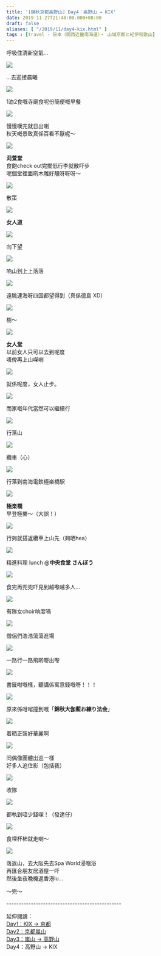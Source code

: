 ```yaml
---
title: '[錦秋京都高野山] Day4：高野山 → KIX'
date: 2019-11-27T21:48:00.000+08:00
draft: false
aliases: [ "/2019/11/day4-kix.html" ]
tags : [travel - 日本（関西近畿南海道）・ 山城京都と紀伊和歌山]
---
```


呼吸住清新空氣...  

![](https://aegbiw.ch.files.1drv.com/y4mkJJvBRhijrRE3QkgUN7PiBT2u51Aj1Fidwztb0llkKvNtceEZfDKAazz_0xw-oBiu2FHRf6KH-nttqBa-RRRhutNnNPLvfJ8uKignohFNEZchTf1pKDMPlAMmXwKhrIZHFr0-b11E9elckfq7xpyjQDvxk-Pb-U6YI2700yerjfBiaSWUR1JFIzUz_HuBzSxIMHmWsc-ZY4rkuvXadsJHA?width=660&height=371&cropmode=none)

...去迎接晨曦  

![](https://aegfiw.ch.files.1drv.com/y4mH-NHzWfxqbf2v5qPBVbLgTNIobOV__DPpf7gm9IRn-ryFZwYFAgmPaWbZ8lNl9fCK9z_xLE4_7iyOTFHOS4jldkOlqLn9X2P9D9jMQ5O6E0pEmpe0-yubYlfg9V1BP0XJ3hvFYCXWgifusjSWV_ZpYskIbX7gujf-UkLa60P-cSiME0YDOSLKpKGmEMWnTYipEWfQ_uGfaToANPp2wdZvQ?width=660&height=371&cropmode=none)

1泊2食嘅寺廟食呢份簡便嘅早餐  

![](https://aeghiw.ch.files.1drv.com/y4mKk4FgMchqw_P1ZqwdceJBqwIS3-1XletRScwn_M54rzxW4BiosJhiLN26JXoBS8ss07dqpfMydNKEtnBKXXczZGy8llbE1oM1MWmohzQbKSUKa08aa1e5J6_7Mobi05fNGXplBU9GCWPA79Ma9YVwptx3h0_LMm3wefp1JS17gHHfuVxUYEH8k68_XsS8Wgmt0zIl9LQiKeAdE2o6vx4Jg?width=660&height=371&cropmode=none)

慢慢嘆完就日出喇  
秋天嘅景致真係百看不厭呢～  

![](https://zojpig.ch.files.1drv.com/y4m5i7uKyVLkyDU4Ftyh2_PsjFhsq3QIAQFSY6NMEVEa7bZsfZOFZhbqbfQbKiFWUfZ8JLDBwve4K-9DxqD8h3tiqFGLP0bns7UnPaVL4KVfqaCXl6NmK7jt1XDNshWk_hDxU7UE2BZ6LWFz3XGqFWikQDGJA7WyBQil0VWk-9wS0kKcVJNK9C_haXO7Wb91cVmNG96i7SRFRBYKPJ5Arotvw?width=660&height=371&cropmode=none)

**苅萱堂**  
食飽check out完擺低行李就散吓步  
呢個堂裡面啲木雕好靚呀呀呀～  

![](https://apjpig.ch.files.1drv.com/y4m7tI7j3dOfikTrSmzgGBwQ4LWIoha2BxIXH2AxaDPUJ4L0G2Nbk5x5GeTCpRMUQRuCl8Y_eFDGNN4HIRi7Yz3ksGiJh6CJ-unpxUEZ03JKqi0YQXouR-1hgFh1m8GcaMK2BAGhWoH05r6ldiegqTBcks2THZbh9qPYDRfbF0ygy0Tnquwcb6bempKP7tZWvYARzsIgX-rLHwd29ldMQp7cQ?width=660&height=371&cropmode=none)

散策  

![](https://zegbiw.ch.files.1drv.com/y4mAnb3tb_Bil7CUqau1cJdIKIcUU9GBxXyBkEi92-X2r5_324zlxe7_JjvyQedBIgWhDGyiVXkBIrYzvfVBkq5wVKJqGMEkUdRK2SUr2TusmzKIIdTEYhUrfUn_jUAUMPWdxzPJxZsyeJEKq4ze52W1EaxKp4ai2tAFiJrJNbsQfKsW9HrJe2hMqyHPlvcvoTh5UH0ZYKYW70q4L2t5mJNpQ?width=660&height=371&cropmode=none)

**女人道**  

![](https://zugaiw.ch.files.1drv.com/y4mdlZo1W_b8Liad_FFnlfxqN7ypSWaKALd5P_8PY_H8lMx8m_4rIK-ELKI69uvCSx3X9SinuU5dquTtDOi4yCvQvvp-0iQ7zSq-Cu0f3sOtZZ1rnM6i_-K4qPnWqx9HocZNSmJ7qzcJSy-SZE-wg-zcySqwVDhoO_c3SK0qACSwlLBphtf9KwC-TPfrA83KB7iQyPdvyIf_GxX7lyCgj3gng?width=660&height=371&cropmode=none)

向下望  

![](https://yegciw.ch.files.1drv.com/y4m4wBpWItrx948Ks7U2MmoUq3XdBXx6yyPgP1q89lhGnMTzslUf3LUR3Tk8KdYu1KMszfX_COlwbL6z2yhR7XkxiekEmHv0UoMAhP0LYkhA8c7QS8BgNgnQlTdr5L1sQeyCiZe_-ZvB8lXP0AXfqc8uIRkcW1y2tnahw-psPk0qAkgVsig5S-vCo5xfuPdrUTX2bYcEZ3IxaFrw6Nhj4qYtw?width=660&height=371&cropmode=none)

响山到上上落落  

![](https://zpgfiw.ch.files.1drv.com/y4mWd7MpKacdPcnZzZvpsxS2yindXUlwZj-5_CkAo4qcaqcsPuCyzla1-jF25bUVjEhjeKLYd3FpFD9cPAPFbmcdf8SASgIXAdTnyK96LaPGSBFtqsCwKjvugHbeuGhssSfUtrNO9JSjJmoEjZUdJ2rwpCXx2s9rvGC3wbIX3QRgmBc5DhokgCEJaUbI4BCaJ0SE_R0YfvYTQQ9KQNH636V9g?width=660&height=371&cropmode=none)

遠眺連海呀四国都望得到（真係德島 XD）  

![](https://yeggiw.ch.files.1drv.com/y4mvXmlXpxO9xtcy99WcruWlt5VAoJiZR6ds8tgJtCCg15C0JxJsYtXCl4T160m4pGMHZgHz0WWuBoHDWMN94CYm51t38Tl7PDMf_y8v-RxjsjAofyDZv15hJgOPy0rGjRSkcyq_c5ULIP2h9IDbqrG6mnr_UEqjHe7Lrl8vmE7h2ORcMjfLU1sBs4D-6xwfRY0H5MDzlpzzEkjnNjeCnp5QA?width=660&height=371&cropmode=none)

樹～  

![](https://yogciw.ch.files.1drv.com/y4moFOYFBIXZxr9rbEnMABGRSKAe9b8y_dXShKEGWwWyR1VeCmQCvzS_hsZvmkA-OnQFDgQKl9e8MljWeHSCrbo9qGKy3h7sqqX2iYAwhan1GxZxoFQ49OCdQu29T7AmDvX2RXWbtgvDWY0NiFuJgHlnrh24gL5AxpHMjW4V8_Kjy7IqX19y2_fVzweJ7_EB4cI0DTCW2_AlF5yh0lst-hHRw?width=660&height=371&cropmode=none)

**女人堂**  
以前女人只可以去到呢度  
唔俾再上山㗎喇  

![](https://aogylq.ch.files.1drv.com/y4m3ew2O24XuNaRG4k7O5rceHgQJjeQaf7V5M5eArSwqJRDNhCitDKUb-WYPsRQ78574Lgk_6GTQGGbNY-lJou435cdrGDEdugigjxsfS0Cd4F9aoSgqSkA5o829BctYNTjHK8UJpyQXOd3-ALOQq5kJj0Cc2Tkgb5It3MegpMPCtgiBIpKYkPZrCJYhXq5hVGd9Wk03aApqo5P-owGjgQ67A?width=660&height=371&cropmode=none)

就係呢度，女人止步。  

![](https://aegxlq.ch.files.1drv.com/y4m9PF5LPpwwFXfR6mV3Vjdq7SQRjjZT-ZmYrS3-DAroD4wrOljnq3r5ydgPXR30J5jRDyzx-umIvw24iYHPkWxFs9uHOLM2HcgKzKZRQpWb07kukmPwajNZbmbB6AmtXPwa73gVIWGAs0PIzNKyOUZw4uxb0QCeF62neD6bMAwcEDzzjrlSpEX_qLQUjHc9ji5toSAi0Em2huSJkkLIhAKeg?width=660&height=371&cropmode=none)

而家嘅年代當然可以繼續行  

![](https://zogulq.ch.files.1drv.com/y4mI8u39SV8v0SLnFdqFBHoUN6aN9oioviWqvGo_AV26h6NGMeYMp41XnM-506hvlCXSJngzYUD4LHt8YHDv13oZS247EmDX_ymc0vE_ycyuNJgda9QRoRV6y9mHG-lAkQKcw4yuk5hPTZDHrJnywXsbaaBqNsAHd2pIzIGHa-V2ZZG28AHZukDmXZz3AE6TBmL56jSzb_CS8KTzG0lFZzSgw?width=660&height=371&cropmode=none)

行落山  

![](https://yogtlq.ch.files.1drv.com/y4m-iYKmtKqF65VSBu6Gf8IDI_jahJSx-N5-gNLei78rvopZMlRJVeXtZ67ZY45-5NYiB2gaeTz0QwAhtRsvD-DCZj5Vpr9829VDYx48zjso9ssSUok4FRgrafZgWX3tZakFXGDJR9lXR6ucWLKD_jQPUzb13pic8HA7SHbxe-F4aVjPfkNrxAN6hyoVxFf35z4a8eU5qSrWdfGNaMTaJ_byw?width=660&height=371&cropmode=none)

纜車（心）  

![](https://zugylq.ch.files.1drv.com/y4mcDJf-CoWQ5J1Y9Rn5rP4YMcnAh7dq8FG4Btt8UZYFT47fmvK_IPXSUfEBb_GeoW5SLkt2zclf7sG07ss5vlPMZzAleJCGwD3laYQbyeYdIGi5HUTa8_m2rrNLk9OCqiFnd9zPhAGTQrULzj2HwzFR2BBCQgZezJrYFzZSoM_VVHOSSKHP-hYHeUUA47uYIWt63hS3S8pJr-ijXyf_Ow0yw?width=660&height=371&cropmode=none)

行落到南海電鉄極楽橋駅  

![](https://zog1lq.ch.files.1drv.com/y4m_uhLl9lYvX-n1KuKRNHbA_KymqDNyxIN3darl5wegTQpGNuH1T92qu933USeLxIxTX9-wmz1td7bNm2ePgHGWCrjGQoxN0iDsy5YJvTHQ-FfDGZM0VsjSFV4DET5x-dKKzQ4L_9JVrzf7O_-z5LijKOk2Nah1AV5d82wXqnTIUEIOn_pX14M19O0WPgmOqKL9IWm8JLAiZ-fLHAlLt--5Q?width=660&height=371&cropmode=none)

**極楽橋**  
早登極樂～（大誤！）  

![](https://zugulq.ch.files.1drv.com/y4mZtcz1cau5cXueVBbUwt2-XnYCATi9a3u3g4rHAsB2np7rEAEeaS1gL4kQMQdv1CzqwRlg_rgcoOlHdX3eY_p3J2ujqcp908JVLfW7i1dNoIbAK2V1waiTcu94V4Li8Us5gplisBNy4SxhGFp5QafP_Iu-pIMp8iakNLGgUlD8mge2jeXOn1yXlvR3iRDamXrNI36eGw0IeUi2k1MP0qwfA?width=660&height=371&cropmode=none)

行夠就搭返纜車上山先（夠晒hea）  

![](https://zpgxlq.ch.files.1drv.com/y4mVijsqdvm-6y4C-Nrje378BygwrgEbNqQvbm7HHmpr8ldR61YNMTbUW2hsfSpTwJQFq_lXSqmWoRm5kGttou1cuxvoXEQ8VlRi3DEdPPNRGozR8IjIf1c9E65mZm4_RXEw8Kwj9PlyFWrZUYnciBDoFLjZjcFSVCu4o0mPTLo2W9pFSv5UvWtzkTNLrDGQrNxGI8RiYJG2nr43yjjfCkblw?width=660&height=371&cropmode=none)

精進料理 lunch @**中央食堂 さんぼう**  

![](https://yegvlq.ch.files.1drv.com/y4mjBFDXYOKHGlLBLcbmmMJE43tj8ZxT-iAIdxQhmAMaRO8ynFQiBJ98Q3Ew1LGdlt5Z02SuWE32C2IThLZYrWhvzKQOTHIGvjk4Tj5wh11RvPCiUSlUohZKqf5IiRcFl0QC7Y2CkGC2sQ832NBdvmVuvP4wEFoTCihEvZWwUJ5LKzSOV0ZI6elQCQtON7jyS4zVSL6jEo7C80yGV4M3Mh28w?width=660&height=371&cropmode=none)

食完再兜兜吓見到越嚟越多人...  

![](https://yogylq.ch.files.1drv.com/y4mwg0l7qiG3ikblkYoIK5CcrLiwpoNIU-GeiKNs4vASQmvDju-k0QI2AUkWCGlUz12h0W-5wTh_nXF2cjX980wzggDgurxyPzo7kX5i9oIlcwXhAX-I6tSBc125ggctHBXXR6939nppD6U9j9mP8d61WqW2WTzi0Mvt4oasCFiiWiPpFmtVTIYNR2VobuiUDs26c-zJHRERwSgepYRa7TQsQ?width=660&height=371&cropmode=none)

有隊女choir响度喎  

![](https://aujnoq.ch.files.1drv.com/y4m6Qisr34zlLv9QYrah9cc2jtWIiP2S3zjbvJaVl7seUlIZJ2Twmo7Fuc8MEU5__Z57gvbUdp3oZGW8aL6IqTOdgOxsauI56QYo3VqoWXYiaroEtJSZmHizwluq2PVmdm8Qpkz6Pn8DDcUhgA-Rbv4Yjj1fOyaEQ9y77f8MYqN_1UdPWAxEwcptcouqtEDs8-JSEreTFOam0c5cHaF8j_--w?width=660&height=371&cropmode=none)

僧侶們浩浩蕩蕩進場  

![](https://apjqoq.ch.files.1drv.com/y4muPVpuw5Gm7IcQV_lho9pVaF-Yx7TQqVvVOKL_jXdcjG1y6f-7RuuPI1x7MTgFg5V5AF1FHNb-0JGgoLEpn1vv7i-WGoF_cbs_4IA2I2hij0uORKWEs2NWmCkFV0KBH6due0YA_H6BYqzmzwff7GoCk2BnKADouZE9pEAeOhonWQBm3XRd_MZNsMGW7AX-Ybu1gkEoIsonMZ3yio4i5Qbig?width=660&height=371&cropmode=none)

一路行一路飛啲嘢出嚟  

![](https://zojkoq.ch.files.1drv.com/y4mqe2LVuLPJNqpmp-zXNm2oJmQx8utLxn1XttcBc2IyrJz16pn9OudpLlzgUabIn04MXA7WrwESRZgYMc1rLtI9euF80ChhYN5j9vv14a7ZGfRF_4NTb2yKHarUjpjsYjjRzTgcVlN2uHNDHNQnuciB_j3f_9jRAc9yZcqYB3C0udxlpG75g66INSsLWmgzObAy1cn5ukKJ2iS3JPc1DYfpg?width=660&height=371&cropmode=none)

書籤咁嘅樣，聽講係寓意錢嘅嘢！！！  

![](https://zejroq.ch.files.1drv.com/y4m_wBdGd2dCONAJ9T2MzgqA_-gyDmNVG8VWHcW0AvfzzgUwTDAb0G2-UroSymKX_iqs7ERAyAK9rXEuAuhg3QyAJ2wB6KyvuQhW0qPZyCcgCNwcDXTeFBh4svfJLQuv4aeQne76DYXKyK6MTemH2E46ZQsmQhPPllE1vlopYfqpFEuZ1f3PIJm9_PKxlGcNHxeHyEAqRijovdVBtIE1EDCdw?width=660&height=371&cropmode=none)

原來係咁啱撞到嘅「**錦秋大伽藍お練り法会**」  

![](https://zojqoq.ch.files.1drv.com/y4mf7JZ-ZrK3Q4jKwwy4BEXqWTI6IEt0DKkIyAV4dsYEFzLv-he6ghR483ZSwjbme3O9T1XWhpfmXoe-9Z-3tiaGzUMf88tMtrVie78WnGHlCW0EvrF_co7zOD7gCpn_COeM4oAe3UFgPMoKGPttKc634MyOnkcKIjatHmbJ4y2-mvGmzchjOA2s-Keb4xh1jcOB8Va0rxFbkXjTugHuHcVtQ?width=660&height=371&cropmode=none)

着晒正裝好華麗啊  

![](https://zujmoq.ch.files.1drv.com/y4m7EyIZTPQlw33SAzBDq6zh-kO3MyacS_bQI6c_g792SeECPpFLJguM-cCTz7nrsW1jOiekGaPf6SP44LpP7zKR7z9iq4jzG3pfliT94tUUMtLslxry4eSTpprN-tX16VLy7jKXnuS5V6m2HXJxVNLeywCw2XXZS_FOSa8PjQV_3I0eyRIhfsqojSdU7GhUkHdjZ20qu_YLwyupUC_wxEiRw?width=660&height=371&cropmode=none)

同偶像團體出巡一樣  
好多人追住影（包括我）  

![](https://zejloq.ch.files.1drv.com/y4myYtvSQVz4QzZJR8XLwn9pVBKCh6cDp04pQJw7hzk4Sz_Am6aXsfadGv6TksCdXSF5PYyp9D6PNAoUg7XQOHCX6LoiZP-sJpcWXE9-YylAH6I58q2y5CxHNOfVP0f7xaXnMZhK7k4KJLvZ3-iNqBTPt1kd8jt2UMBKgxwURx08FOcTN_LZKNAEsT141_yzeyN_Tx6JegAHadNanCULuYjew?width=660&height=371&cropmode=none)

收隊  

![](https://yojpoq.ch.files.1drv.com/y4msWjr1KpBwJEiJVKXam8_NZG9F-9mBdVGKFdyXOcp8k8y2KyuIL2CcNEHnpL6i9pU6YpU6axZxyK6Pk0ETD3Y2VQT9MhovV0bjY2SeYwvT2tYrRvE7qryb404gyZ4lpDupVycqvBc0Yeiya48zDMz0HXYAXZ1EJhJrrWMiY-SWzgfITq6i4nITk0kQEeiR0v_wJWI5yo5wOAybPXqHMn1EA?width=660&height=371&cropmode=none)

都執到唔少錢㗎！（發達仔）  

![](https://zejpoq.ch.files.1drv.com/y4mZ0gEOfx36qor0f3H6TN2YTLKz_hZjhYU_mEuvwak9qa1L54r7cQDk8oWvR-XyeGHKdYcOWawJsdZfzKW77Jgd8bGtbutmZO8lcyJn6GDzkEn-2zwuQ5TihC6yWxe-6bsxinTpCvhujdHe_GMmniXfk-cjVG7beYduoHAKrJNjh0tp1YzTSjLLYl2S7_4lPr5ebYATFPd58g7GIxRacJEag?width=660&height=368&cropmode=none)

食埋杯柿就走喇～  

![](https://yojqoq.ch.files.1drv.com/y4mb3DheEZE7I14LgTjj2z8zvc-0C3C4EIJiHSUX_yl2VwKUIB1k-IrORZY47FzJS7v7h7sChNyowuAaURH2vxsMMeT8JU0AgTH24rCe_YUbUBc_bCPUQAvIKw85ermBEKH5LvYj4UPiePcKeVnxsSr-EIgvKolGX1Qi_MPrqrh05PbI_YzjsCGmA6ocb1AUGMJDVja7Zc-pSMLblZ7lJ9zXA?width=660&height=371&cropmode=none)

落返山，去大阪先去Spa World浸嗰浴  
再匯合朋友居酒屋一吓  
然後坐夜晚機返香港lu...  
  
  
～完～  
  
  
\-----------------------------------------------  
  
延伸閱讀：  
[Day1：KIX → 京都](https://www.hidie.net/2019/11/day1kix.html)  
[Day2：京都嵐山](https://www.hidie.net/2019/11/day2.html)  
[Day3：嵐山 → 高野山](https://www.hidie.net/2019/11/day3.html)  
Day4：高野山 → KIX